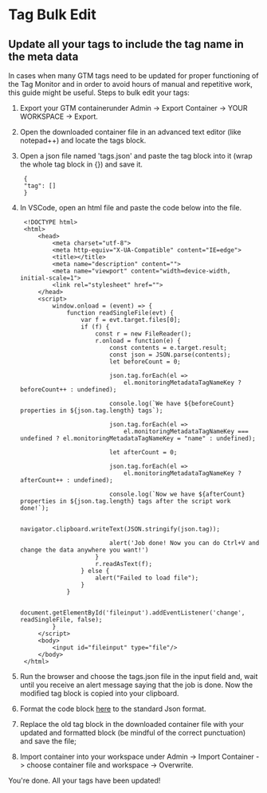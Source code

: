 # Tag Bulk Edit

## Update all your tags to include the tag name in the meta data


In cases when many GTM tags need to be updated for proper functioning of the Tag Monitor and in order to avoid hours of manual and repetitive work, this guide might be useful. 
Steps to bulk edit your tags:                     

1. Export your GTM containerunder Admin -> Export Container -> YOUR WORKSPACE -> Export.                         

2. Open the downloaded container file in an advanced text editor (like notepad++) and locate the tags block.                      


3. Open a json file named 'tags.json' and paste the tag block into it (wrap the whole tag block in {}) and save it.                          


        
        {
        "tag": []
        }
                         
                                              

4. In VSCode, open an html file and paste the code below into the file.                  
        


        <!DOCTYPE html>
        <html>
            <head>
                <meta charset="utf-8">
                <meta http-equiv="X-UA-Compatible" content="IE=edge">
                <title></title>
                <meta name="description" content="">
                <meta name="viewport" content="width=device-width, initial-scale=1">
                <link rel="stylesheet" href="">
            </head>
            <script>
                window.onload = (event) => {
                    function readSingleFile(evt) {
                        var f = evt.target.files[0];
                        if (f) {
                            const r = new FileReader();
                            r.onload = function(e) {
                                const contents = e.target.result;
                                const json = JSON.parse(contents);
                                let beforeCount = 0;

                                json.tag.forEach(el =>
                                    el.monitoringMetadataTagNameKey ? beforeCount++ : undefined);
                                
                                console.log(`We have ${beforeCount} properties in ${json.tag.length} tags`);

                                json.tag.forEach(el =>
                                    el.monitoringMetadataTagNameKey === undefined ? el.monitoringMetadataTagNameKey = "name" : undefined);
                                
                                let afterCount = 0;

                                json.tag.forEach(el =>
                                    el.monitoringMetadataTagNameKey ? afterCount++ : undefined);

                                console.log(`Now we have ${afterCount} properties in ${json.tag.length} tags after the script work done!`);

                                navigator.clipboard.writeText(JSON.stringify(json.tag));

                                alert('Job done! Now you can do Ctrl+V and change the data anywhere you want!')
                            }
                            r.readAsText(f);
                        } else {
                            alert("Failed to load file");
                        }
                    }

                    document.getElementById('fileinput').addEventListener('change', readSingleFile, false);
                }
            </script>
            <body>
                <input id="fileinput" type="file"/>
            </body>
        </html>



5. Run the browser and choose the tags.json file in the input field and, wait until you receive an alert message saying that the job is done. Now the modified tag block is copied into your clipboard. 
6. Format the code block [here](https://jsonformatter.curiousconcept.com) to the standard Json format.
7. Replace the old tag block in the downloaded container file with your updated and formatted block (be mindful of the correct punctuation) and save the file;
8. Import container into your workspace under Admin -> Import Container -> choose container file and workspace -> Overwrite.

You're done. All your tags have been updated!